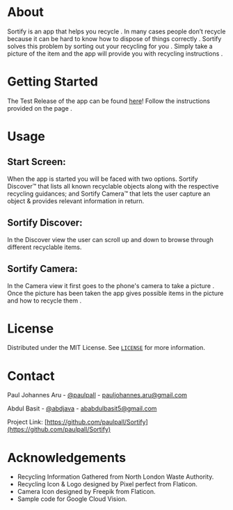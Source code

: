 # About



Sortify is an app that helps you recycle . In many cases people don’t recycle because it can be hard to know how to dispose of things correctly . Sortify solves this problem by sorting out your recycling for you . Simply take a picture of the item and the app will provide you with recycling instructions .



# Getting Started

The Test Release of the app can be found [here](https://github.com/paulpall/Sortify/releases)! Follow the instructions provided on the page .

# Usage

## Start Screen:

When the app is started you will be faced with two options. Sortify Discover™ that lists all known recyclable objects along with the respective recycling guidances; and Sortify Camera™ that lets the user capture an object & provides relevant information in return.

## Sortify Discover:

In the Discover view the user can scroll up and down to browse through different recyclable items.

## Sortify Camera:

In the Camera view it first goes to the phone's camera to take a picture . Once the picture has been taken the app gives possible items in the picture and how to recycle them .

# License

Distributed under the MIT License. See [`LICENSE`](https://github.com/paulpall/Sortify/blob/master/LICENSE) for more information.

# Contact

Paul Johannes Aru - [@paulpall](https://github.com/paulpall) - pauljohannes.aru@gmail.com

Abdul Basit - [@abdjava](https://github.com/abdjava) - ababdulbasit5@gmail.com

Project Link: [https://github.com/paulpall/Sortify](https://github.com/paulpall/Sortify)



# Acknowledgements

- Recycling Information Gathered from North London Waste Authority.
- Recycling Icon & Logo designed by Pixel perfect from Flaticon.
- Camera Icon designed by Freepik from Flaticon.
- Sample code for Google Cloud Vision.
